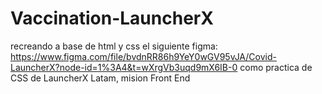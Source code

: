# Vaccination-LauncherX
recreando a base de html y css el siguiente figma: https://www.figma.com/file/bvdnRR86h9YeY0wGV95vJA/Covid-LauncherX?node-id=1%3A4&t=wXrgVb3uqd9mX6IB-0
como practica de CSS de LauncherX Latam, mision Front End
